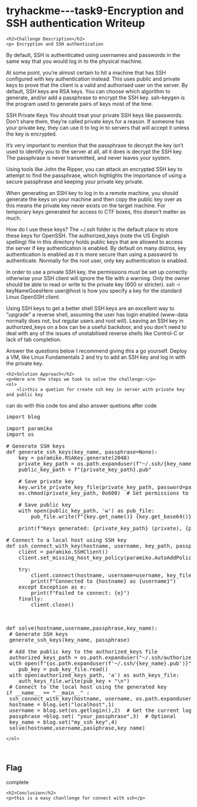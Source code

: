  

<!DOCTYPE html>
<html>
 
<body>
    <h1>tryhackme---task9-Encryption and SSH authentication  Writeup </h1>

    <h2>Challenge Description</h2>
    <p> Encryption and SSH authentication
By default, SSH is authenticated using usernames and passwords in the same way that you would log in to the physical machine.

At some point, you’re almost certain to hit a machine that has SSH configured with key authentication instead. This uses public and private keys to prove that the client is a valid and authorised user on the server. By default, SSH keys are RSA keys. You can choose which algorithm to generate, and/or add a passphrase to encrypt the SSH key. ssh-keygen is the program used to generate pairs of keys most of the time.

SSH Private Keys
You should treat your private SSH keys like passwords. Don’t share them, they’re called private keys for a reason. If someone has your private key, they can use it to log in to servers that will accept it unless the key is encrypted.

It’s very important to mention that the passphrase to decrypt the key isn’t used to identify you to the server at all, all it does is decrypt the SSH key. The passphrase is never transmitted, and never leaves your system.

Using tools like John the Ripper, you can attack an encrypted SSH key to attempt to find the passphrase, which highlights the importance of using a secure passphrase and keeping your private key private.

When generating an SSH key to log in to a remote machine, you should generate the keys on your machine and then copy the public key over as this means the private key never exists on the target machine. For temporary keys generated for access to CTF boxes, this doesn't matter as much.

How do I use these keys?
The ~/.ssh folder is the default place to store these keys for OpenSSH. The authorized_keys (note the US English spelling) file in this directory holds public keys that are allowed to access the server if key authentication is enabled. By default on many distros, key authentication is enabled as it is more secure than using a password to authenticate. Normally for the root user, only key authentication is enabled.

In order to use a private SSH key, the permissions must be set up correctly otherwise your SSH client will ignore the file with a warning. Only the owner should be able to read or write to the private key (600 or stricter). ssh -i keyNameGoesHere user@host is how you specify a key for the standard Linux OpenSSH client.

Using SSH keys to get a better shell
SSH keys are an excellent way to “upgrade” a reverse shell, assuming the user has login enabled (www-data normally does not, but regular users and root will). Leaving an SSH key in authorized_keys on a box can be a useful backdoor, and you don't need to deal with any of the issues of unstabilised reverse shells like Control-C or lack of tab completion.

Answer the questions below
I recommend giving this a go yourself. Deploy a VM, like Linux Fundamentals 2 and try to add an SSH key and log in with the private key.
</p>

    <h2>Solution Approach</h2>
    <p>Here are the steps we took to solve the challenge:</p>
    <ol> 
        <li>this a quetion for create ssh key in server with private key and public key
can do with this code too
and also answer quetions after code
<pre>
import blog

import paramiko
import os

# Generate SSH keys
def generate_ssh_keys(key_name, passphrase=None):
    key = paramiko.RSAKey.generate(2048)
    private_key_path = os.path.expanduser(f"~/.ssh/{key_name}")
    public_key_path = f"{private_key_path}.pub"

    # Save private key
    key.write_private_key_file(private_key_path, password=passphrase)
    os.chmod(private_key_path, 0o600)  # Set permissions to 600

    # Save public key
    with open(public_key_path, 'w') as pub_file:
        pub_file.write(f"{key.get_name()} {key.get_base64()}")

    print(f"Keys generated: {private_key_path} (private), {public_key_path} (public)")

# Connect to a local host using SSH key
def ssh_connect_with_key(hostname, username, key_path, passphrase=None):
    client = paramiko.SSHClient()
    client.set_missing_host_key_policy(paramiko.AutoAddPolicy())

    try:
        client.connect(hostname, username=username, key_filename=key_path, passphrase=passphrase)
        print(f"Connected to {hostname} as {username}")
    except Exception as e:
        print(f"Failed to connect: {e}")
    finally:
        client.close()



def solve(hostname,username,passphrase,key_name):
 # Generate SSH keys
 generate_ssh_keys(key_name, passphrase)

 # Add the public key to the authorized_keys file
 authorized_keys_path = os.path.expanduser("~/.ssh/authorized_keys")
 with open(f"{os.path.expanduser(f'~/.ssh/{key_name}.pub')}", 'r') as pub_key_file:
    pub_key = pub_key_file.read()
 with open(authorized_keys_path, 'a') as auth_keys_file:
    auth_keys_file.write(pub_key + "\n")
 # Connect to the local host using the generated key
if __name__ == "__main__" :
 ssh_connect_with_key(hostname, username, os.path.expanduser(f"~/.ssh/{key_name}"), passphrase)
 hostname = blog.set("localhost",1)
 username = blog.set(os.getlogin(),2)  # Get the current logged-in user
 passphrase =blog.set( "your_passphrase",3)  # Optional
 key_name = blog.set("my_ssh_key",4)
 solve(hostname,username,passphrase,key_name)
</pre>

    </ol>
<br>
    <h2>Flag</h2>
    <p class="flag">complete
</p>

    <h2>Conclusion</h2>
    <p>this is a easy chanllenge for connect with ssh</p>

</body>
</html>
